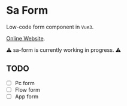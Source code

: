 # Sa Form

Low-code form component in `Vue3`.

[Online Website](https://soralib.github.io/sa-form/).

⚠️ sa-form is currently working in progress. ⚠️

## TODO

- [ ] Pc form
- [ ] Flow form
- [ ] App form
